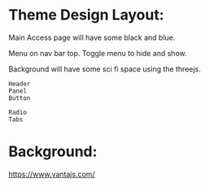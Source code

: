 

# Theme Design Layout:

  Main Access page will have some black and blue.

  Menu on nav bar top. Toggle menu to hide and show.

  Background will have some sci fi space using the threejs.





```
Header
Panel
Button

Radio
Tabs

```

# Background:

https://www.vantajs.com/







